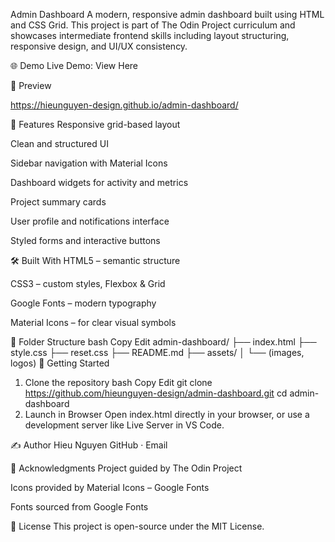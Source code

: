 Admin Dashboard
A modern, responsive admin dashboard built using HTML and CSS Grid. This project is part of The Odin Project curriculum and showcases intermediate frontend skills including layout structuring, responsive design, and UI/UX consistency.

🌐 Demo
Live Demo: View Here

📸 Preview

https://hieunguyen-design.github.io/admin-dashboard/

📁 Features
Responsive grid-based layout

Clean and structured UI

Sidebar navigation with Material Icons

Dashboard widgets for activity and metrics

Project summary cards

User profile and notifications interface

Styled forms and interactive buttons

🛠️ Built With
HTML5 – semantic structure

CSS3 – custom styles, Flexbox & Grid

Google Fonts – modern typography

Material Icons – for clear visual symbols

📂 Folder Structure
bash
Copy
Edit
admin-dashboard/
├── index.html
├── style.css
├── reset.css
├── README.md
├── assets/
│ └── (images, logos)
🚀 Getting Started

1. Clone the repository
   bash
   Copy
   Edit
   git clone https://github.com/hieunguyen-design/admin-dashboard.git
   cd admin-dashboard
2. Launch in Browser
   Open index.html directly in your browser, or use a development server like Live Server in VS Code.

✍️ Author
Hieu Nguyen
GitHub · Email

🎯 Acknowledgments
Project guided by The Odin Project

Icons provided by Material Icons – Google Fonts

Fonts sourced from Google Fonts

📜 License
This project is open-source under the MIT License.
